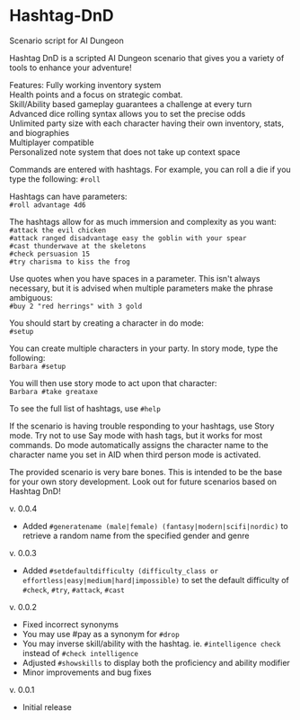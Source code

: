 # Hashtag-DnD
 Scenario script for AI Dungeon

Hashtag DnD is a scripted AI Dungeon scenario that gives you a variety of tools to enhance your adventure!

Features:
Fully working inventory system<br>
Health points and a focus on strategic combat.<br>
Skill/Ability based gameplay guarantees a challenge at every turn<br>
Advanced dice rolling syntax allows you to set the precise odds<br>
Unlimited party size with each character having their own inventory, stats, and biographies<br>
Multiplayer compatible<br>
Personalized note system that does not take up context space<br>

Commands are entered with hashtags. For example, you can roll a die if you type the following:
`#roll`<br>

Hashtags can have parameters:<br>
`#roll advantage 4d6`<br>

The hashtags allow for as much immersion and complexity as you want:<br>
`#attack the evil chicken`<br>
`#attack ranged disadvantage easy the goblin with your spear`<br>
`#cast thunderwave at the skeletons`<br>
`#check persuasion 15`<br>
`#try charisma to kiss the frog`<br>

Use quotes when you have spaces in a parameter. This isn't always necessary, but it is advised when multiple parameters make the phrase ambiguous:<br>
`#buy 2 "red herrings" with 3 gold`<br>

You should start by creating a character in do mode:<br>
`#setup`<br>

You can create multiple characters in your party. In story mode, type the following:<br>
`Barbara #setup`<br>

You will then use story mode to act upon that character:<br>
`Barbara #take greataxe`<br>

To see the full list of hashtags, use `#help`

If the scenario is having trouble responding to your hashtags, use Story mode. Try not to use Say mode with hash tags, but it works for most commands. Do mode automatically assigns the character name to the character name you set in AID when third person mode is activated.

The provided scenario is very bare bones. This is intended to be the base for your own story development. Look out for future scenarios based on Hashtag DnD!

v. 0.0.4
* Added `#generatename (male|female) (fantasy|modern|scifi|nordic)` to retrieve a random name from the specified gender and genre

v. 0.0.3
* Added `#setdefaultdifficulty (difficulty_class or effortless|easy|medium|hard|impossible)` to set the default difficulty of `#check`, `#try`, `#attack`, `#cast`

v. 0.0.2
* Fixed incorrect synonyms
* You may use #pay as a synonym for `#drop`
* You may inverse skill/ability with the hashtag. ie. `#intelligence check` instead of `#check intelligence`
* Adjusted `#showskills` to display both the proficiency and ability modifier
* Minor improvements and bug fixes

v. 0.0.1
* Initial release
